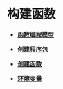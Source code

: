 # 构建函数<a name="ZH-CN_TOPIC_0149027424"></a>

-   **[函数编程模型](函数编程模型.md)**  

-   **[创建程序包](创建程序包.md)**  

-   **[创建函数](创建函数.md)**  

-   **[环境变量](环境变量.md)**  


